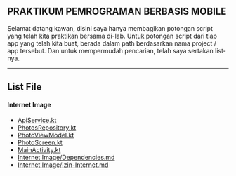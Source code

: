 ## PRAKTIKUM PEMROGRAMAN BERBASIS MOBILE

Selamat datang kawan,  disini saya hanya membagikan potongan script yang telah kita praktikan bersama di-lab. Untuk potongan script dari tiap app yang telah kita buat, berada dalam path berdasarkan nama project / app tersebut. Dan untuk mempermudah pencarian, telah saya sertakan list-nya.  

<hr>


<h2>List File</h2b>
<h4>Internet Image</h4>
<ul>
  <li><a href="Internet Image/ApiService.kt">ApiService.kt</a></li>
  <li><a href="Internet Image/PhotosRepository.kt">PhotosRepository.kt</a></li>
  <li><a href="Internet Image/PhotoViewModel.kt">PhotoViewModel.kt</a></li>
  <li><a href="Internet Image/PhotoScreen.kt">PhotoScreen.kt</a></li>
  <li><a href="Internet Image/MainActivity.kt">MainActivity.kt</a></li>
  <li><a href="Internet Image/Dependencies.md">Internet Image/Dependencies.md</a></li>
  <li><a href="Internet Image/Izin-Internet.md">Internet Image/Izin-Internet.md</a></li>
</ul>
